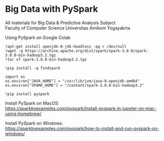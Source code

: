# Big Data with PySpark
All materials for Big Data &amp; Predictive Analysis Subject<br />
Faculty of Computer Science Universitas Amikom Yogayakrta

Using PySpark on Google Colab
```
!apt-get install openjdk-8-jdk-headless -qq > /dev/null
!wget -q https://archive.apache.org/dist/spark/spark-3.0.0/spark-3.0.0-bin-hadoop3.2.tgz
!tar xf spark-3.0.0-bin-hadoop3.2.tgz

!pip install -q findspark

import os
os.environ["JAVA_HOME"] = "/usr/lib/jvm/java-8-openjdk-amd64"
os.environ["SPARK_HOME"] = "/content/spark-3.0.0-bin-hadoop3.2"

!pip install pyspark
```

Install PySpark on MacOS:<br /> 
https://sparkbyexamples.com/pyspark/install-pyspark-in-jupyter-on-mac-using-homebrew/

Install PySpark on Windows:<br /> 
https://sparkbyexamples.com/pyspark/how-to-install-and-run-pyspark-on-windows/
